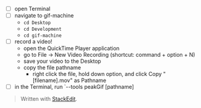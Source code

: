 

- [ ] open Terminal
- [ ] navigate to gif-machine
	- `cd Desktop`
	- `cd Development`
	- `cd gif-machine`
- [ ] record a video!
	- open the QuickTime Player application
	- go to File -> New Video Recording (shortcut: command + option + N)
	- save your video to the Desktop
	- copy the file pathname 
		- right click the file, hold down option, and click Copy "[filename].mov" as Pathname
- [ ] in the Terminal, run `--tools peakGif [pathname]

> Written with [StackEdit](https://stackedit.io/).
<!--stackedit_data:
eyJoaXN0b3J5IjpbLTExMzAyMjgzMjldfQ==
-->